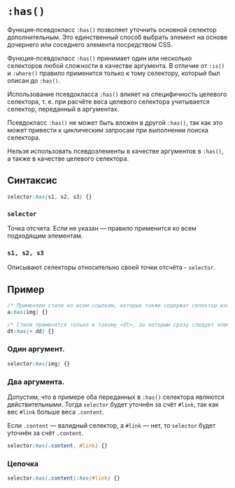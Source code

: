 <link rel="stylesheet" href="../../VSCODE/markdown.css">

# `:has()`

Функция-псевдокласс `:has()` позволяет уточнить основной селектор дополнительным. Это единственный способ выбрать элемент на основе дочернего или соседнего элемента посредством CSS.

Функция-псевдокласс `:has()` принимает один или несколько селекторов любой сложности в качестве аргумента. В отличие от `:is()` и `:where()` правило применится только к тому селектору, который был описан до `:has()`.

Использование псевдокласса `:has()` влияет на специфичность целевого селектора, т. е. при расчёте веса целевого селектора учитывается селектор, переданный в аргументах.

Псевдокласс `:has()` не может быть вложен в другой `:has()`, так как это может привести к циклическим запросам при выполнении поиска селектора.

Нельзя использовать псевдоэлементы в качестве аргументов в `:has()`, а также в качестве целевого селектора.

## Синтаксис

```css
selector:has(s1, s2, s3) {}
```

### `selector`

Точка отсчета. Если не указан — правило применится ко всем подходящим элементам.

### `s1, s2, s3`

Описывают селекторы относительно своей точки отсчёта - `selector`.

## Пример

```css
/* Применяем стили ко всем ссылкам, которые также содержат селектор изображения */
a:has(img) {}

/* Стили применятся только к такому <dt>, за которым сразу следует элемент <dd> */
dt:has(+ dd) {}
```

### Один аргумент.

```css
selector:has(img) {}
```

### Два аргумента.

Допустим, что в примере оба переданных в `:has()` селектора являются действительными. Тогда `selector` будет уточнён за счёт `#link`, так как вес `#link` больше веса `.content`.

Если `.content` — валидный селектор, а `#link` — нет, то `selector` будет уточнён за счёт `.content`.

```css
selector:has(.content, #link) {}
```

### Цепочка

```css
selector:has(.content):has(#link) {}
```
